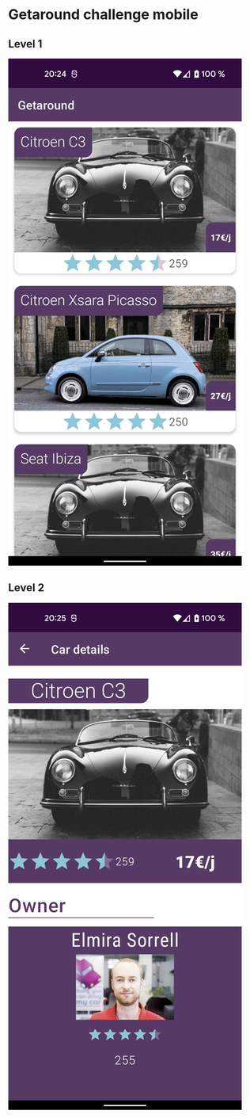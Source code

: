 # Getaround challenge mobile

## Level 1
![Level #1](level1.png?raw=true "Level #1")

## Level 2
![Level #2](level2.png?raw=true "Level #2")
